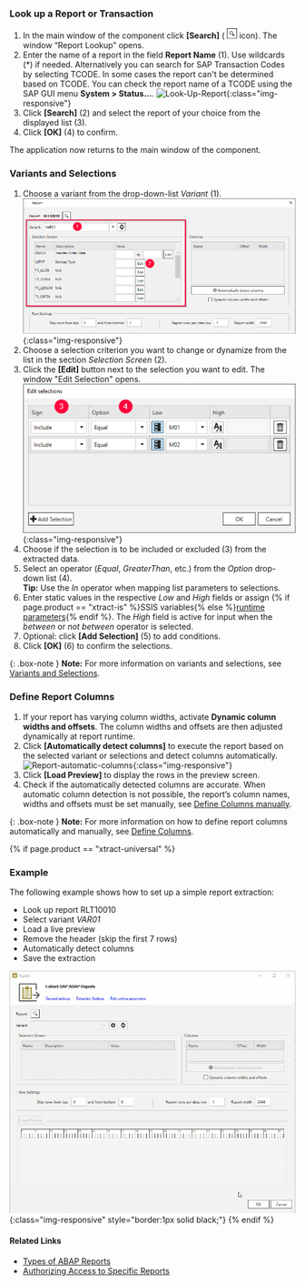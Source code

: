 ### Look up a Report or Transaction
1. In the main window of the component click **[Search]** ( ![magnifying-glass](/img/content/icons/magnifying-glass.png) icon). The window “Report Lookup” opens.
2. Enter the name of a report in the field **Report Name** (1). Use wildcards (*) if needed.
Alternatively you can search for SAP Transaction Codes by selecting TCODE.
In some cases the report can't be determined based on TCODE. 
You can check the report name of a TCODE using the SAP GUI menu **System > Status...**.
![Look-Up-Report](/img/content/Look-Up-Report.png){:class="img-responsive"}
3. Click **[Search]** (2) and select the report of your choice from the displayed list (3).
4. Click **[OK]** (4) to confirm.

The application now returns to the main window of the component.

### Variants and Selections

1. Choose a variant from the drop-down-list *Variant* (1). <br>
![Report-Variants-Section](/img/content/Report-Variants-Selection.png){:class="img-responsive"}
2. Choose a selection criterion you want to change or dynamize from the list in the section *Selection Screen* (2).
3. Click the **[Edit]** button next to the selection you want to edit. The window "Edit Selection" opens.
![Report-Edit-Selections](/img/content/Report-Edit-Selections.png){:class="img-responsive"}
4. Choose if the selection is to be included or excluded (3) from the extracted data.
5. Select an operator (*Equal*, *GreaterThan*, etc.) from the *Option* drop-down list (4). <br>
**Tip:** Use the *In* operator when mapping list parameters to selections.
6. Enter static values in the respective *Low* and *High* fields or assign {% if page.product == "xtract-is" %}SSIS variables{% else %}[runtime parameters](./edit-runtime-parameters){% endif %}. 
The *High* field is active for input when the *between* or *not between* operator is selected.
7. Optional: click **[Add Selection]** (5) to add conditions.
8. Click **[OK]** (6) to confirm the selections.

{: .box-note }
**Note:** For more information on variants and selections, see [Variants and Selections](./variants-and-selections).

### Define Report Columns

1. If your report has varying column widths, activate **Dynamic column widths and offsets**.
The column widths and offsets are then adjusted dynamically at report runtime. 
2. Click **[Automatically detect columns]** to execute the report based on the selected variant or selections and detect columns automatically.<br>
![Report-automatic-columns](/img/content/Report_new_automatic_columns.png){:class="img-responsive"}
3. Click **[Load Preview]** to display the rows in the preview screen.
4. Check if the automatically detected columns are accurate. When automatic column detection is not possible, the report’s column names, widths and offsets must be set manually, see [Define Columns manually](./report-columns-define#define-columns-manually).

{: .box-note }
**Note:** For more information on how to define report columns automatically and manually, see [Define Columns](./report-columns-define).

{% if page.product == "xtract-universal" %}
### Example
The following example shows how to set up a simple report extraction:

- Look up report RLT10010
- Select variant *VAR01*
- Load a live preview
- Remove the header (skip the first 7 rows)
- Automatically detect columns
- Save the extraction

![Report-Animation](/img/content/report.gif){:class="img-responsive" style="border:1px solid black;"}
{% endif %}

#### Related Links
- [Types of ABAP Reports](https://wiki.scn.sap.com/wiki/display/ABAP/Types+of+Reports)
- [Authorizing Access to Specific Reports](https://kb.theobald-software.com/sap/authorizing-access-to-specific-reports)

<!---
### Further reading..

Most reports can be extracted in dialog mode. Some reports have to be extracted in background mode.
Reports that may cause issues:
- Reports w/o column separator '|', such as RM07MBST
- Reports with a '|' in the actual data.
- Reports, that split a line over multiple lines
- Interactive Reports that are meant for reporting purposes and offer navigational features.
- Reports created via report painter

{: .box-tip }
**Tip:** Instead of hard coding manual selections or variants, use parameters. This allows setting selections and variants at runtime.

--->
